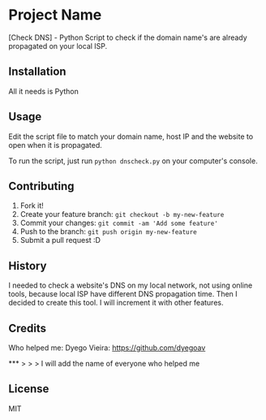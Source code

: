 # Project Name

[Check DNS] - Python Script to check if the domain name's are already propagated on your local ISP.

## Installation

All it needs is Python

## Usage

Edit the script file to match your domain name, host IP and the website to open when it is propagated.

To run the script, just run `python dnscheck.py` on your computer's console.

## Contributing

1. Fork it!
2. Create your feature branch: `git checkout -b my-new-feature`
3. Commit your changes: `git commit -am 'Add some feature'`
4. Push to the branch: `git push origin my-new-feature`
5. Submit a pull request :D

## History

I needed to check a website's DNS on my local network, not using online tools, because local ISP have different DNS propagation time. Then I decided to create this tool. I will increment it with other features.

## Credits

Who helped me:
Dyego Vieira: https://github.com/dyegoav

*** > > > I will add the name of everyone who helped me

## License

MIT
